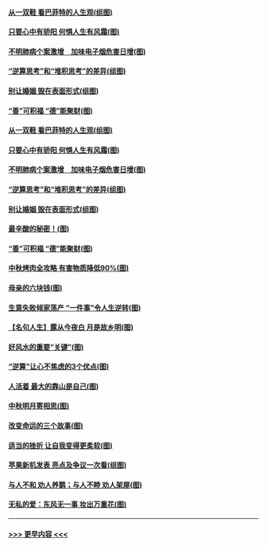#### [从一双鞋 看巴菲特的人生观(组图)](../pages/p8/907311.md?t=09150011) 
#### [只要心中有骄阳 何惧人生有风霜(图)](../pages/p8/907320.md?t=09150011) 
#### [不明肺病个案激增　加味电子烟危害日增(图)](../pages/p8/907307.md?t=09150011) 
#### [“逆算思考”和“堆积思考”的差异(组图)](../pages/p8/907229.md?t=09150011) 
#### [别让婚姻 毁在表面形式(组图)](../pages/p8/907118.md?t=09150011) 
#### [“善”可积福 “德”能聚财(图)](../pages/p8/906906.md?t=09150011) 
#### [从一双鞋 看巴菲特的人生观(组图)](../pages/p8/907311.md?t=09150011) 
#### [只要心中有骄阳 何惧人生有风霜(图)](../pages/p8/907320.md?t=09150011) 
#### [不明肺病个案激增　加味电子烟危害日增(图)](../pages/p8/907307.md?t=09150011) 
#### [“逆算思考”和“堆积思考”的差异(组图)](../pages/p8/907229.md?t=09150011) 
#### [别让婚姻 毁在表面形式(组图)](../pages/p8/907118.md?t=09150011) 
#### [最辛酸的秘密！(图)](../pages/p8/906327.md?t=09150011) 
#### [“善”可积福 “德”能聚财(图)](../pages/p8/906906.md?t=09150011) 
#### [中秋烤肉全攻略 有害物质降低90%(图)](../pages/p8/907227.md?t=09150011) 
#### [母亲的六块钱(图)](../pages/p8/907107.md?t=09150011) 
#### [生意失败倾家荡产 “一件事”令人生逆转(图)](../pages/p8/907101.md?t=09150011) 
#### [【名句人生】露从今夜白 月是故乡明(图)](../pages/p8/906558.md?t=09150011) 
#### [好风水的重要“关键”(图)](../pages/p8/907087.md?t=09150011) 
#### [“逆算”让心不焦虑的3个优点(图)](../pages/p8/907070.md?t=09150011) 
#### [人活着 最大的靠山是自己(图)](../pages/p8/906329.md?t=09150011) 
#### [中秋明月寄相思(图)](../pages/p8/906932.md?t=09150011) 
#### [改变命运的三个故事(图)](../pages/p8/906257.md?t=09150011) 
#### [适当的挫折 让自我变得更柔软(图)](../pages/p8/906984.md?t=09150011) 
#### [苹果新机发表 亮点及争议一次看(组图)](../pages/p8/906967.md?t=09150011) 
#### [与人不和 劝人养鹅；与人不睦 劝人架屋(图)](../pages/p8/906905.md?t=09150011) 
#### [无私的爱：东风无一事 妆出万重花(图)](../pages/p8/906862.md?t=09150011) 

----
#### [ >>> 更早内容 <<< ](../indexes/p8-earlier.md)
